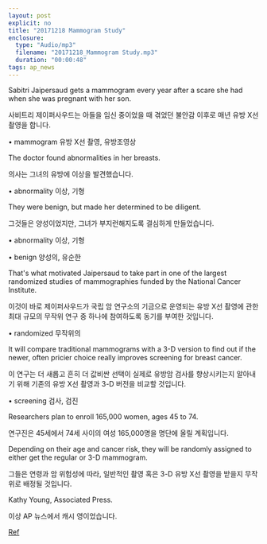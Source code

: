 ```yaml
---
layout: post
explicit: no
title: "20171218 Mammogram Study"
enclosure:
  type: "Audio/mp3"
  filename: "20171218_Mammogram Study.mp3"
  duration: "00:00:48"
tags: ap_news
---
```


Sabitri Jaipersaud gets a mammogram every year after a scare she had when she was pregnant with her son.

사비트리 제이퍼사우드는 아들을 임신 중이었을 때 겪었던 불안감 이후로 매년 유방 X선 촬영을 합니다.

• mammogram 유방 X선 촬영, 유방조영상







The doctor found abnormalities in her breasts.

의사는 그녀의 유방에 이상을 발견했습니다.

• abnormality 이상, 기형







They were benign, but made her determined to be diligent.

그것들은 양성이었지만, 그녀가 부지런해지도록 결심하게 만들었습니다.

• abnormality 이상, 기형

• benign 양성의, 유순한





That's what motivated Jaipersaud to take part in one of the largest randomized studies of mammographies funded by the National Cancer Institute.

이것이 바로 제이퍼사우드가 국립 암 연구소의 기금으로 운영되는 유방 X선 촬영에 관한 최대 규모의 무작위 연구 중 하나에 참여하도록 동기를 부여한 것입니다.

• randomized 무작위의





It will compare traditional mammograms with a 3-D version to find out if the newer, often pricier choice really improves screening for breast cancer.

이 연구는 더 새롭고 흔히 더 값비싼 선택이 실제로 유방암 검사를 향상시키는지 알아내기 위해 기존의 유방 X선 촬영과 3-D 버전을 비교할 것입니다.

• screening 검사, 검진







Researchers plan to enroll 165,000 women, ages 45 to 74.

연구진은 45세에서 74세 사이의 여성 165,000명을 명단에 올릴 계획입니다.







Depending on their age and cancer risk, they will be randomly assigned to either get the regular or 3-D mammogram.

그들은 연령과 암 위험성에 따라, 일반적인 촬영 혹은 3-D 유방 X선 촬영을 받을지 무작위로 배정될 것입니다.







Kathy Young, Associated Press.

이상 AP 뉴스에서 캐시 영이었습니다.





[Ref](http://www.hackers.co.kr/?c=s_eng/eng_contents/I_others_APnews&iframe=&uid=5538)

